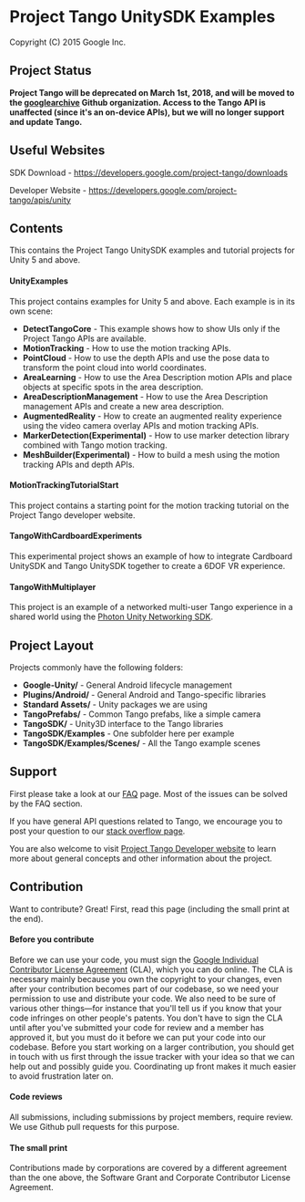 Project Tango UnitySDK Examples
===========================================
Copyright (C) 2015 Google Inc.

Project Status
--------------
**Project Tango will be deprecated on March 1st, 2018, and will be moved to the [googlearchive](//github.com/googlearchive) Github organization. Access to the Tango API is unaffected (since it's an on-device APIs), but we will no longer support and update Tango.**

Useful Websites
---------------
SDK Download - https://developers.google.com/project-tango/downloads

Developer Website - https://developers.google.com/project-tango/apis/unity


Contents
--------
This contains the Project Tango UnitySDK examples and tutorial projects for Unity 5 and above.


#### UnityExamples
This project contains examples for Unity 5 and above.  Each example is in its own scene:
* **DetectTangoCore** - This example shows how to show UIs only if the Project Tango APIs are available.
* **MotionTracking** - How to use the motion tracking APIs.
* **PointCloud** - How to use the depth APIs and use the pose data to transform the point cloud into world coordinates.
* **AreaLearning** - How to use the Area Description motion APIs and place objects at specific spots in the area description. 
* **AreaDescriptionManagement** - How to use the Area Description management APIs and create a new area description.
* **AugmentedReality** - How to create an augmented reality experience using the video camera overlay APIs and motion tracking APIs.
* **MarkerDetection(Experimental)** - How to use marker detection library combined with Tango motion tracking.
* **MeshBuilder(Experimental)** - How to build a mesh using the motion tracking APIs and depth APIs.


#### MotionTrackingTutorialStart
This project contains a starting point for the motion tracking tutorial on the Project Tango developer website.

#### TangoWithCardboardExperiments
This experimental project shows an example of how to integrate Cardboard UnitySDK and Tango UnitySDK together to create a 6DOF VR experience.

#### TangoWithMultiplayer
This project is an example of a networked multi-user Tango experience in a shared world using the [Photon Unity Networking SDK](https://www.photonengine.com/en/PUN).

Project Layout
--------------
Projects commonly have the following folders:
* **Google-Unity/** - General Android lifecycle management
* **Plugins/Android/** - General Android and Tango-specific libraries
* **Standard Assets/** - Unity packages we are using
* **TangoPrefabs/** - Common Tango prefabs, like a simple camera
* **TangoSDK/** - Unity3D interface to the Tango libraries
* **TangoSDK/Examples** - One subfolder here per example
* **TangoSDK/Examples/Scenes/** - All the Tango example scenes


Support
-------
First please take a look at our [FAQ](http://stackoverflow.com/questions/tagged/google-project-tango?sort=faq&amp;pagesize=50) page. Most of the issues can be solved by the FAQ section.

If you have general API questions related to Tango, we encourage you to post your question to our [stack overflow page](http://stackoverflow.com/questions/tagged/google-project-tango).

You are also welcome to visit [Project Tango Developer website](https://developers.google.com/project-tango/) to learn more about general concepts and other information about the project.


Contribution
------------
Want to contribute? Great! First, read this page (including the small print at the end).

#### Before you contribute
Before we can use your code, you must sign the
[Google Individual Contributor License Agreement](https://developers.google.com/open-source/cla/individual?csw=1)
(CLA), which you can do online. The CLA is necessary mainly because you own the
copyright to your changes, even after your contribution becomes part of our
codebase, so we need your permission to use and distribute your code. We also
need to be sure of various other things—for instance that you'll tell us if you
know that your code infringes on other people's patents. You don't have to sign
the CLA until after you've submitted your code for review and a member has
approved it, but you must do it before we can put your code into our codebase.
Before you start working on a larger contribution, you should get in touch with
us first through the issue tracker with your idea so that we can help out and
possibly guide you. Coordinating up front makes it much easier to avoid
frustration later on.

#### Code reviews
All submissions, including submissions by project members, require review. We
use Github pull requests for this purpose.

#### The small print
Contributions made by corporations are covered by a different agreement than
the one above, the Software Grant and Corporate Contributor License Agreement.
